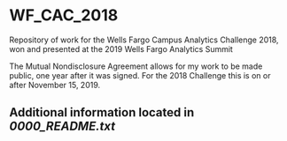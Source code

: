 # WF_CAC_2018
Repository of work for the Wells Fargo Campus Analytics Challenge 2018, won and presented at the 2019 Wells Fargo Analytics Summit

The Mutual Nondisclosure Agreement allows for my work to be made public, one year after it was signed. For the 2018 Challenge this is on or after November 15, 2019.

## Additional information located in *0000_README.txt*
